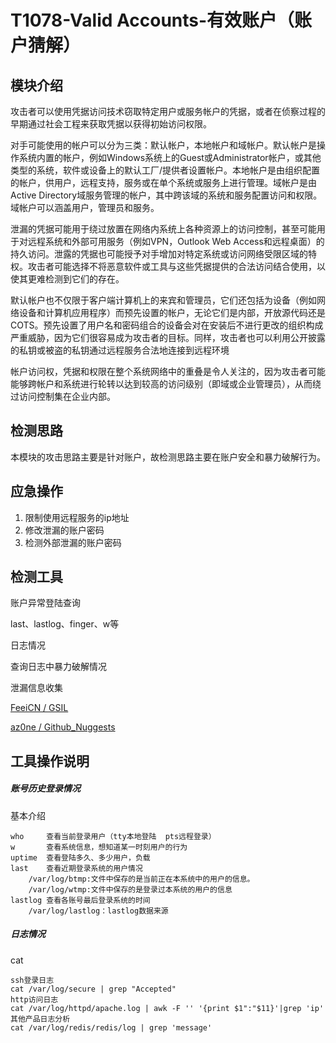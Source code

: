 # T1078-Valid Accounts-有效账户（账户猜解）

## 模块介绍

攻击者可以使用凭据访问技术窃取特定用户或服务帐户的凭据，或者在侦察过程的早期通过社会工程来获取凭据以获得初始访问权限。

对手可能使用的帐户可以分为三类：默认帐户，本地帐户和域帐户。默认帐户是操作系统内置的帐户，例如Windows系统上的Guest或Administrator帐户，或其他类型的系统，软件或设备上的默认工厂/提供者设置帐户。本地帐户是由组织配置的帐户，供用户，远程支持，服务或在单个系统或服务上进行管理。域帐户是由Active Directory域服务管理的帐户，其中跨该域的系统和服务配置访问和权限。域帐户可以涵盖用户，管理员和服务。

泄漏的凭据可能用于绕过放置在网络内系统上各种资源上的访问控制，甚至可能用于对远程系统和外部可用服务（例如VPN，Outlook Web Access和远程桌面）的持久访问。泄露的凭据也可能授予对手增加对特定系统或访问网络受限区域的特权。攻击者可能选择不将恶意软件或工具与这些凭据提供的合法访问结合使用，以使其更难检测到它们的存在。

默认帐户也不仅限于客户端计算机上的来宾和管理员，它们还包括为设备（例如网络设备和计算机应用程序）而预先设置的帐户，无论它们是内部，开放源代码还是COTS。预先设置了用户名和密码组合的设备会对在安装后不进行更改的组织构成严重威胁，因为它们很容易成为攻击者的目标。同样，攻击者也可以利用公开披露的私钥或被盗的私钥通过远程服务合法地连接到远程环境

帐户访问权，凭据和权限在整个系统网络中的重叠是令人关注的，因为攻击者可能能够跨帐户和系统进行轮转以达到较高的访问级别（即域或企业管理员），从而绕过访问控制集在企业内部。

## 检测思路

本模块的攻击思路主要是针对账户，故检测思路主要在账户安全和暴力破解行为。

## 应急操作

1. 限制使用远程服务的ip地址
2. 修改泄漏的账户密码
3. 检测外部泄漏的账户密码

## 检测工具

账户异常登陆查询

last、lastlog、finger、w等

日志情况

查询日志中暴力破解情况

泄漏信息收集

[FeeiCN / GSIL](https://github.com/FeeiCN/GSIL)

[az0ne / Github_Nuggests](https://github.com/az0ne/Github_Nuggests)

## 工具操作说明

##### 账号历史登录情况

基本介绍

```
who     查看当前登录用户（tty本地登陆  pts远程登录）
w       查看系统信息，想知道某一时刻用户的行为
uptime  查看登陆多久、多少用户，负载
last    查看近期登录系统的用户情况
	/var/log/btmp:文件中保存的是当前正在本系统中的用户的信息。
	/var/log/wtmp:文件中保存的是登录过本系统的用户的信息
lastlog 查看各账号最后登录系统的时间
	/var/log/lastlog：lastlog数据来源
```

##### 日志情况

cat

```
ssh登录日志
cat /var/log/secure | grep "Accepted"
http访问日志
cat /var/log/httpd/apache.log | awk -F '' '{print $1":"$11}'|grep 'ip'
其他产品日志分析
cat /var/log/redis/redis/log | grep 'message'
```

### 